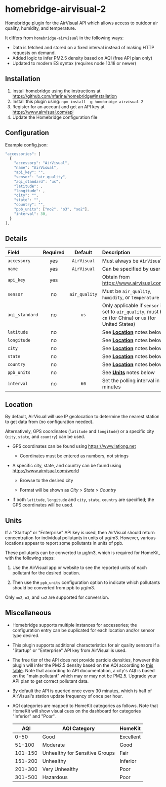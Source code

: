 # homebridge-airvisual-2

Homebridge plugin for the AirVisual API which allows access to outdoor air quality, humidity, and temperature.

It differs from `homebridge-airvisual` in the following ways:

* Data is fetched and stored on a fixed interval instead of making HTTP requests on demand.
* Added logic to infer PM2.5 density based on AQI (free API plan only)
* Updated to modern ES syntax (requires node 10.18 or newer)

## Installation

1. Install homebridge using the instructions at https://github.com/nfarina/homebridge#installation
2. Install this plugin using: `npm install -g homebridge-airvisual-2`
3. Register for an account and get an API key at https://www.airvisual.com/api
4. Update the Homebridge configuration file

## Configuration

Example config.json:

```js
"accessories": [
  {
    "accessory": "AirVisual",
    "name": "AirVisual",
    "api_key": "",
    "sensor": "air_quality",
    "aqi_standard": "us",
    "latitude": ,
    "longitude": ,
    "city": "",
    "state": "",
    "country": "",
    "ppb_units": ["no2", "o3", "so2"],
    "interval": 30,
  }
],
```

## Details

Field | Required | Default | Description
:--- | :---: | :---: | :---
`accessory` | yes | `AirVisual` | Must always be `AirVisual`
`name` | yes | `AirVisual` | Can be specified by user
`api_key` | yes | | Obtain from https://www.airvisual.com/api
`sensor` | no | `air_quality` | Must be `air_quality`, `humidity`, or `temperature`
`aqi_standard` | no | `us` | Only applicable if `sensor` is set to `air_quality`, must be `cn` (for China) or `us` (for United States) 
`latitude` | no | | See [**Location**](#location) notes below
`longitude` | no | | See [**Location**](#location) notes below
`city` | no | | See [**Location**](#location) notes below
`state` | no | | See [**Location**](#location) notes below
`country` | no | | See [**Location**](#location) notes below
`ppb_units` | no | | See [**Units**](#units) notes below
`interval` | no | `60` | Set the polling interval in minutes 

## Location

By default, AirVisual will use IP geolocation to determine the nearest station to get data from (no configuration needed).

Alternatively, GPS coordinates (`latitude` and `longitude`) or a specific city (`city`, `state`, and `country`) can be used.

* GPS coordinates can be found using https://www.latlong.net

  * Coordinates must be entered as numbers, not strings

* A specific city, state, and country can be found using https://www.airvisual.com/world

  * Browse to the desired city

  * Format will be shown as *City > State > Country*

* If both `latitude`, `longitude` and `city`, `state`, `country` are specified; the GPS coordinates will be used.

## Units

If a "Startup" or "Enterprise" API key is used, then AirVisual should return concentration for individual pollutants in units of µg/m3. However, various locations appear to report some pollutants in units of ppb.

These pollutants can be converted to µg/m3, which is required for HomeKit, with the following steps:

1. Use the AirVisual app or website to see the reported units of each pollutant for the desired location.

2. Then use the `ppb_units` configuration option to indicate which pollutants should be converted from ppb to µg/m3.

Only `no2`, `o3`, and `so2` are supported for conversion.

## Miscellaneous

* Homebridge supports multiple instances for accessories; the configuration entry can be duplicated for each location and/or sensor type desired.

* This plugin supports additional characteristics for air quality sensors if a "Startup" or "Enterprise" API key from AirVisual is used.

* The free tier of the API does not provide particle densities, however this plugin will infer the PM2.5 density based on the AQI according to [this table](https://en.wikipedia.org/wiki/Air_quality_index#Computing_the_AQI).
  Note that according to API documentation, a city's AQI is based on the "main pollutant" which may or may not be PM2.5. Upgrade your API plan to get correct pollutant data.

* By default the API is queried once every 30 minutes, which is half of AirVisual's station update frequency of once per hour.

* AQI categories are mapped to HomeKit categories as follows. Note that HomeKit will show visual cues on the dashboard for categories "Inferior" and "Poor".

  AQI     | AQI Category                   | HomeKit
  --------|--------------------------------|-----------
  0-50    | Good                           | Excellent
  51-100  | Moderate                       | Good
  101-150 | Unhealthy for Sensitive Groups | Fair
  151-200 | Unhealthy                      | Inferior
  201-300 | Very Unhealthy                 | Poor
  301-500 | Hazardous                      | Poor

